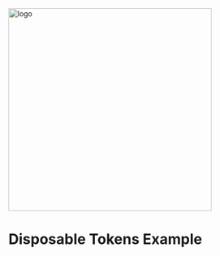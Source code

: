 <img src="https://docs.momentohq.com/img/logo.svg" alt="logo" width="400"/>

# Disposable Tokens Example
